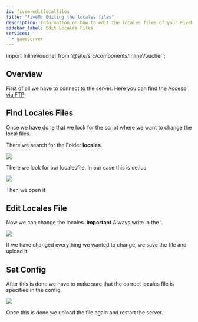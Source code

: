 ```yaml
---
id: fivem-editlocalfiles
title: "FiveM: Editing the locales files"
description: Information on how to edit the locales files of your FiveM server from ZAP-Hosting - ZAP-Hosting.com documentation
sidebar_label: Edit Locales Files
services:
  - gameserver
---
```


import InlineVoucher from '@site/src/components/InlineVoucher';

<InlineVoucher />

## Overview

First of all we have to connect to the server.
Here you can find the [Access via FTP](gameserver-ftpaccess.md)

## Find Locales Files
Once we have done that we look for the script where we want to change the local files.

There we search for the Folder **locales**.

![](https://screensaver01.zap-hosting.com/index.php/s/TZWqpA6QBRRBcnt/preview)

There we look for our localesfile. In our case this is de.lua

![](https://screensaver01.zap-hosting.com/index.php/s/LHZXnXxXFYznCB9/preview)

Then we open it

## Edit Locales File

Now we can change the locales.
**Important** Always write in the '.

![](https://screensaver01.zap-hosting.com/index.php/s/JzZebKQPJsE2B93/preview)

If we have changed everything we wanted to change, we save the file and upload it.

## Set Config

After this is done we have to make sure that the correct locales file is specified in the config.

![](https://screensaver01.zap-hosting.com/index.php/s/4Sanr6qbRKM7fPo/preview)

Once this is done we upload the file again and restart the server.
